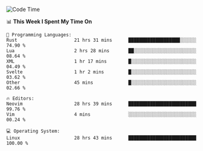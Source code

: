 <!-- [![Top Langs](https://github-readme-stats.vercel.app/api/top-langs/?username=gagahsyuja&theme=dracula&hide_border=true&border_radius=7)](https://github.com/anuraghazra/github-readme-stats) -->

<!--START_SECTION:waka-->
![Code Time](http://img.shields.io/badge/Code%20Time-434%20hrs%2027%20mins-blue)

📊 **This Week I Spent My Time On** 

```text
💬 Programming Languages: 
Rust                     21 hrs 31 mins      ███████████████████░░░░░░   74.90 % 
Lua                      2 hrs 28 mins       ██░░░░░░░░░░░░░░░░░░░░░░░   08.64 % 
XML                      1 hr 17 mins        █░░░░░░░░░░░░░░░░░░░░░░░░   04.49 % 
Svelte                   1 hr 2 mins         █░░░░░░░░░░░░░░░░░░░░░░░░   03.62 % 
Other                    45 mins             █░░░░░░░░░░░░░░░░░░░░░░░░   02.66 % 

🔥 Editors: 
Neovim                   28 hrs 39 mins      █████████████████████████   99.76 % 
Vim                      4 mins              ░░░░░░░░░░░░░░░░░░░░░░░░░   00.24 % 

💻 Operating System: 
Linux                    28 hrs 43 mins      █████████████████████████   100.00 % 
```


<!--END_SECTION:waka-->
